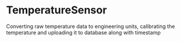 # TemperatureSensor
Converting raw temperature data to engineering units, calibrating the temperature and uploading it to database along with timestamp
